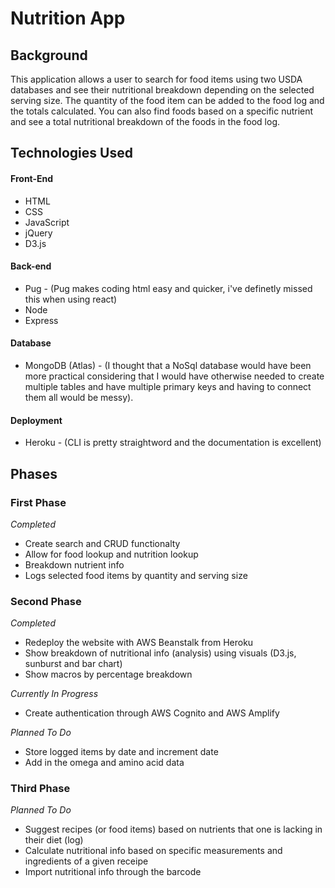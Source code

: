 # Nutrition App

## Background
This application allows a user to search for food items using two USDA databases and see their nutritional breakdown depending on the selected serving size. The quantity of the food item can be added to the food log and the totals calculated. You can also find foods based on a specific nutrient and see a total nutritional breakdown of the foods in the food log.

## Technologies Used
#### Front-End
* HTML
* CSS
* JavaScript
* jQuery
* D3.js

#### Back-end
* Pug - (Pug makes coding html easy and quicker, i've definetly missed this when using react)
* Node
* Express

#### Database
* MongoDB (Atlas) - (I thought that a NoSql database would have been more practical considering that I would have otherwise needed to create multiple tables and have multiple primary keys and having to connect them all would be messy).

#### Deployment
* Heroku - (CLI is pretty straightword and the documentation is excellent)


## Phases
### First Phase
*Completed*
* Create search and CRUD functionalty
* Allow for food lookup and nutrition lookup
* Breakdown nutrient info
* Logs selected food items by quantity and serving size

### Second Phase
*Completed*
* Redeploy the website with AWS Beanstalk from Heroku
* Show breakdown of nutritional info (analysis) using visuals (D3.js, sunburst and bar chart) 
* Show macros by percentage breakdown

*Currently In Progress*
* Create authentication through AWS Cognito and AWS Amplify

*Planned To Do*
* Store logged items by date and increment date
* Add in the omega and amino acid data

### Third Phase
*Planned To Do*
* Suggest recipes (or food items) based on nutrients that one is lacking in their diet (log)
* Calculate nutritional info based on specific measurements and ingredients of a given receipe 
* Import nutritional info through the barcode